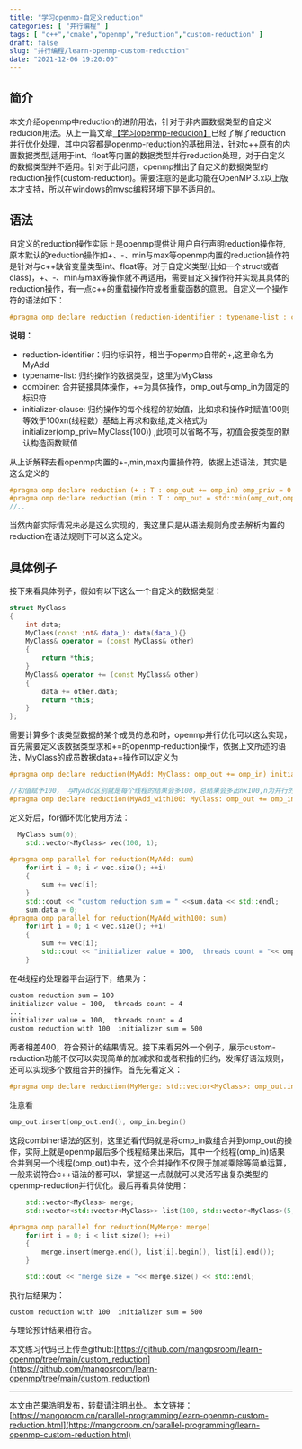 ```yaml
---
title: "学习openmp-自定义reduction"
categories: [ "并行编程" ]
tags: [ "c++","cmake","openmp","reduction","custom-reduction" ]
draft: false
slug: "并行编程/learn-openmp-custom-reduction"
date: "2021-12-06 19:20:00"
---
```


## 简介

本文介绍openmp中reduction的进阶用法，针对于非内置数据类型的自定义reducion用法。从上一篇文章[【学习openmp-reducion】](https://mangoroom.cn/parallel-programming/learn-openmp-reduction.html)已经了解了reduction并行优化处理，其中内容都是openmp-reduction的基础用法，针对c++原有的内置数据类型,适用于int、float等内置的数据类型并行reduction处理，对于自定义的数据类型并不适用。针对于此问题，openmp推出了自定义的数据类型的reduction操作(custom-reduction)。需要注意的是此功能在OpenMP 3.x以上版本才支持，所以在windows的mvsc编程环境下是不适用的。

## 语法

自定义的reduction操作实际上是openmp提供让用户自行声明reduction操作符,原本默认的reduction操作如+、-、min与max等openmp内置的reduction操作符是针对与c++缺省变量类型int、float等。对于自定义类型(比如一个struct或者class)，+、-、min与max等操作就不再适用，需要自定义操作符并实现其具体的reduction操作，有一点c++的重载操作符或者重载函数的意思。自定义一个操作符的语法如下：

```cpp
#pragma omp declare reduction (reduction-identifier : typename-list : combiner) [initializer-clause]
```

**说明：**
- reduction-identifier：归约标识符，相当于openmp自带的+,这里命名为MyAdd
- typename-list: 归约操作的数据类型，这里为MyClass
- combiner: 合并链接具体操作，+=为具体操作，omp_out与omp_in为固定的标识符
- initializer-clause: 归约操作的每个线程的初始值，比如求和操作时赋值100则等效于100xn(线程数）基础上再求和数组,定义格式为initializer(omp_priv=MyClass(100)) ,此项可以省略不写，初值会按类型的默认构造函数赋值

从上诉解释去看openmp内置的+-,min,max内置操作符，依据上述语法，其实是这么定义的

```cpp
#pragma omp declare reduction (+ : T : omp_out += omp_in) omp_priv = 0
#pragma omp declare reduction (min : T : omp_out = std::min(omp_out,omp_in)) omp_priv = std::numeric_limits<T>::max()
//..
```

当然内部实际情况未必是这么实现的，我这里只是从语法规则角度去解析内置的reduction在语法规则下可以这么定义。

## 具体例子

接下来看具体例子，假如有以下这么一个自定义的数据类型：

```cpp
struct MyClass
{
    int data;
    MyClass(const int& data_): data(data_){}
    MyClass& operator = (const MyClass& other)
    {  
        return *this;
    }
    MyClass& operator += (const MyClass& other)
    {
        data += other.data;
        return *this;
    }
};
```
需要计算多个该类型数据的某个成员的总和时，openmp并行优化可以这么实现，首先需要定义该数据类型求和+=的openmp-reduction操作，依据上文所述的语法，MyClass的成员数据data+=操作可以定义为

```cpp
#pragma omp declare reduction(MyAdd: MyClass: omp_out += omp_in) initializer(omp_priv=MyClass(0)) 

//初值赋予100， 与MyAdd区别就是每个线程的结果会多100，总结果会多出nx100,n为并行的线程数
#pragma omp declare reduction(MyAdd_with100: MyClass: omp_out += omp_in) initializer(omp_priv=MyClass(100)) 
```

定义好后，for循环优化使用方法：

```cpp
  MyClass sum(0);
    std::vector<MyClass> vec(100, 1);
    
#pragma omp parallel for reduction(MyAdd: sum)
    for(int i = 0; i < vec.size(); ++i)
    {
        sum += vec[i];
    }
    std::cout << "custom reduction sum = " <<sum.data << std::endl;
    sum.data = 0;
#pragma omp parallel for reduction(MyAdd_with100: sum)
    for(int i = 0; i < vec.size(); ++i)
    {
        sum += vec[i];
        std::cout << "initializer value = 100,  threads count = "<< omp_get_num_threads() << std::endl;
    }
```
在4线程的处理器平台运行下，结果为：

```bash
custom reduction sum = 100
initializer value = 100,  threads count = 4
...
initializer value = 100,  threads count = 4
custom reduction with 100  initializer sum = 500
```
两者相差400，符合预计的结果情况。接下来看另外一个例子，展示custom-reduction功能不仅可以实现简单的加减求和或者积指的归约，发挥好语法规则，还可以实现多个数组合并的操作。首先先看定义：

```cpp
#pragma omp declare reduction(MyMerge: std::vector<MyClass>: omp_out.insert(omp_out.end(), omp_in.begin(), omp_in.end()))
```
注意看

```cpp
omp_out.insert(omp_out.end(), omp_in.begin()
```
这段combiner语法的区别，这里近看代码就是将omp_in数组合并到omp_out的操作，实际上就是openmp最后多个线程结果出来后，其中一个线程(omp_in)结果合并到另一个线程(omp_out)中去，这个合并操作不仅限于加减乘除等简单运算，一般来说符合c++语法的都可以，掌握这一点就就可以灵活写出复杂类型的openmp-reduction并行优化。最后再看具体使用：

```cpp
    std::vector<MyClass> merge;
    std::vector<std::vector<MyClass>> list(100, std::vector<MyClass>(5, 1));

#pragma omp parallel for reduction(MyMerge: merge)
    for(int i = 0; i < list.size(); ++i)
    {
        merge.insert(merge.end(), list[i].begin(), list[i].end());
    }

    std::cout << "merge size = "<< merge.size() << std::endl;
```
执行后结果为：

```
custom reduction with 100  initializer sum = 500
```

与理论预计结果相符合。

本文练习代码已上传至github:[https://github.com/mangosroom/learn-openmp/tree/main/custom_reduction](https://github.com/mangosroom/learn-openmp/tree/main/custom_reduction)


----

本文由芒果浩明发布，转载请注明出处。
本文链接：[https://mangoroom.cn/parallel-programming/learn-openmp-custom-reduction.html](https://mangoroom.cn/parallel-programming/learn-openmp-custom-reduction.html)